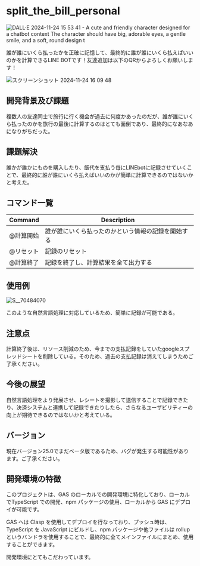 # split_the_bill_personal

![DALL·E 2024-11-24 15 53 41 - A cute and friendly character designed for a chatbot context  The character should have big, adorable eyes, a gentle smile, and a soft, round design t](https://github.com/user-attachments/assets/044d6ed9-7361-4321-a102-f7bba8059b3c)

誰が誰にいくら払ったかを正確に記憶して、最終的に誰が誰にいくら払えばいいのかを計算できるLINE BOTです！友達追加は以下のQRからよろしくお願いします！

![スクリーンショット 2024-11-24 16 09 48](https://github.com/user-attachments/assets/ff31b217-bc57-4538-a271-8803e0a06d00)



## 開発背景及び課題
複数人の友達同士で旅行に行く機会が過去に何度かあったのだが、誰が誰にいくら払ったのかを旅行の最後に計算するのはとても面倒であり、最終的になあなあになりがちだった。



## 課題解決
誰かが誰かにものを購入したり、飯代を支払う毎にLINEbotに記録させていくことで、最終的に誰が誰にいくら払えばいいのかが簡単に計算できるのではないかと考えた。



## コマンド一覧

| Command | Description |
| --- | --- |
| @計算開始 | 誰が誰にいくら払ったのかという情報の記録を開始する |
| @リセット | 記録のリセット |
| @計算終了 | 記録を終了し、計算結果を全て出力する |



## 使用例
![S__70484070](https://github.com/user-attachments/assets/a4d4d8cc-3bf2-43c4-a6ad-c047bf0c630c)

このような自然言語処理に対応しているため、簡単に記録が可能である。

## 注意点
計算終了後は、リソース削減のため、今までの支払記録をしていたgoogleスプレッドシートを削除している。そのため、過去の支払記録は消えてしまうためご了承ください。



## 今後の展望
自然言語処理をより発展させ、レシートを撮影して送信することで記録できたり、決済システムと連携して記録できたりしたら、さらなるユーザビリティーの向上が期待できるのではないかと考えている。



## バージョン
現在バージョン25.0でまだベータ版であるため、バグが発生する可能性があります。ご了承ください。



## 開発環境の特徴

このプロジェクトは、GAS のローカルでの開発環境に特化しており、ローカルでTypeScript での開発、npm パッケージの使用、ローカルから GAS にデプロイが可能です。

GAS へは Clasp を使用してデプロイを行なっており、プッシュ時は、TypeScript を JavaScript にビルドし、npm パッケージや他ファイルは rollup というバンドラを使用することで、最終的に全てメインファイルにまとめ、使用することができます。

開発環境にとてもこだわっています。
